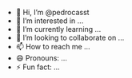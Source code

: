 - 👋 Hi, I’m @pedrocasst
- 👀 I’m interested in ...
- 🌱 I’m currently learning ...
- 💞️ I’m looking to collaborate on ...
- 📫 How to reach me ...
- 😄 Pronouns: ...
- ⚡ Fun fact: ...

<!---
pedrocasst/pedrocasst is a ✨ special ✨ repository because its `README.md` (this file) appears on your GitHub profile.
You can click the Preview link to take a look at your changes.
--->
